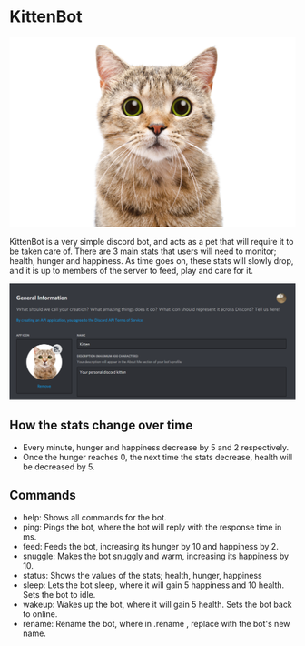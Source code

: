 # KittenBot
![Kitten](/Images/meow.png)


KittenBot is a very simple discord bot, and acts as a pet that will require it to be taken care of. There are 3 main stats that users will need to monitor; health, hunger and happiness. As time goes on, these stats will slowly drop, and it is up to members of the server to feed, play and care for it.

![Profile](/Images/screenshot.png)

## How the stats change over time
* Every minute, hunger and happiness decrease by 5 and 2 respectively.
* Once the hunger reaches 0, the next time the stats decrease, health will be decreased by 5.

## Commands
* help: Shows all commands for the bot.
* ping: Pings the bot, where the bot will reply with the response time in ms.
* feed: Feeds the bot, increasing its hunger by 10 and happiness by 2.
* snuggle: Makes the bot snuggly and warm, increasing its happiness by 10.
* status: Shows the values of the stats; health, hunger, happiness
* sleep: Lets the bot sleep, where it will gain 5 happiness and 10 health. Sets the bot to idle.
* wakeup: Wakes up the bot, where it will gain 5 health. Sets the bot back to online.
* rename: Rename the bot, where in .rename <new name>, replace <new name> with the bot's new name.
  


